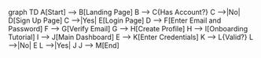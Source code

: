 graph TD
    A[Start] --> B[Landing Page]
    B --> C{Has Account?}
    C -->|No| D[Sign Up Page]
    C -->|Yes| E[Login Page]
    D --> F[Enter Email and Password]
    F --> G[Verify Email]
    G --> H[Create Profile]
    H --> I[Onboarding Tutorial]
    I --> J[Main Dashboard]
    E --> K[Enter Credentials]
    K --> L{Valid?}
    L -->|No| E
    L -->|Yes| J
    J --> M[End]